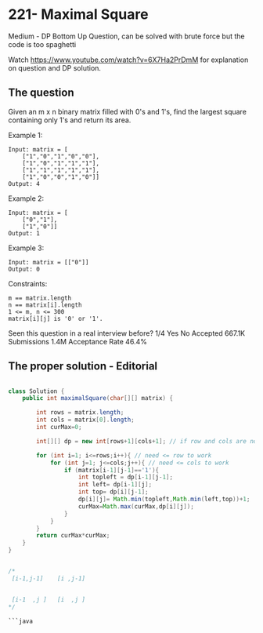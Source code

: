 # 221- Maximal Square

Medium - DP Bottom Up Question, can be solved with brute force but the code is too spaghetti

Watch https://www.youtube.com/watch?v=6X7Ha2PrDmM for explanation on question and DP solution.

## The question

Given an m x n binary matrix filled with 0's and 1's, find the largest square containing only 1's and return its area.

 

Example 1:
```
Input: matrix = [
    ["1","0","1","0","0"],
    ["1","0","1","1","1"],
    ["1","1","1","1","1"],
    ["1","0","0","1","0"]]
Output: 4
```
Example 2:
```
Input: matrix = [
    ["0","1"],
    ["1","0"]]
Output: 1
```
Example 3:
```
Input: matrix = [["0"]]
Output: 0
```
 

Constraints:

    m == matrix.length
    n == matrix[i].length
    1 <= m, n <= 300
    matrix[i][j] is '0' or '1'.

Seen this question in a real interview before?
1/4
Yes
No
Accepted
667.1K
Submissions
1.4M
Acceptance Rate
46.4%


## The proper solution - Editorial

```java

class Solution {
    public int maximalSquare(char[][] matrix) {

        int rows = matrix.length;
        int cols = matrix[0].length;
        int curMax=0;

        int[][] dp = new int[rows+1][cols+1]; // if row and cols are not added will not work for small matrix

        for (int i=1; i<=rows;i++){ // need <= row to work
            for (int j=1; j<=cols;j++){ // need <= cols to work
                if (matrix[i-1][j-1]=='1'){
                    int topleft = dp[i-1][j-1];
                    int left= dp[i-1][j];
                    int top= dp[i][j-1];
                    dp[i][j]= Math.min(topleft,Math.min(left,top))+1;
                    curMax=Math.max(curMax,dp[i][j]);
                } 
            }
        }
        return curMax*curMax;
    }
}


/*
 [i-1,j-1]    [i ,j-1]


 [i-1  ,j ]   [i  ,j ]
*/

```java